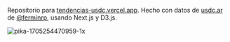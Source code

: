 Repositorio para [tendencias-usdc.vercel.app](https://tendencias-usdc.vercel.app). Hecho con datos de [usdc.ar](https://usdc.ar) de [@ferminrp](https://twitter.com/ferminrp), usando Next.js y D3.js.

![pika-1705254470959-1x](https://github.com/martingallardo23/tendencias-usdc/assets/69550249/8edf6f31-061b-4e4d-85bc-fd4d3e790672)
